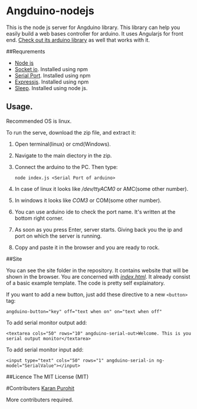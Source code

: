 # Angduino-nodejs
This is the node js server for Angduino library. This library can help you easily build a web bases controller for arduino. It uses Angularjs for front end. [Check out its arduino library](https://github.com/K-ran/Angduino-arduino) as well that works with it.  

##Requrements
* [Node js](https://nodejs.org/)
* [Socket io](http://socket.io/). Installed using npm
* [Serial Port](https://www.npmjs.com/package/serialport). Installed using npm
* [Expressjs](http://expressjs.com/). Installed using npm
* [Sleep](https://www.npmjs.com/package/sleep). Installed using node js.

## Usage.

Recommended OS is linux.

To run the serve, download the zip file, and extract it:

1. Open terminal(linux) or cmd(Windows). 
2. Navigate to the main diectory in the zip.
3. Connect the arduino to the PC. Then type:

      `node index.js <Serial Port of arduino>`

4. In case of linux it looks like */dev/ttyACM0* or AMC(some other number).
5. In windows it looks like *COM3* or COM(some other number).
6. You can use arduino ide to check the port name. It's written at the bottom right corner.
7. As soon as you press Enter, server starts. Giving back you the ip and port on which the server is running.
8. Copy and paste it in the browser and you are ready to rock.

##Site

You can see the site folder in the repository. It contains website that will be shown in the browser. You are concerned with [*index.html*](https://github.com/K-ran/Angduino-nodejs/blob/master/site/index.html). It already consist of a basic example template. The code is pretty self explainatory.

If you want to add a new button, just add these directive to a new `<button>` tag:

    angduino-button="key" off="text when on" on="text when off"
    
To add serial monitor output add:

    <textarea cols="50" rows="10" angduino-serial-out>Welcome. This is you serial output monitor</textarea>
    
To add serial monitor input add:

    <input type="text" cols="50" rows="1" angduino-serial-in ng-model="SerialValue"></input>
    
##Licence
The MIT License (MIT)

#Contributers
[Karan Purohit](https://github.com/K-ran/)

More contributers required. 
    

